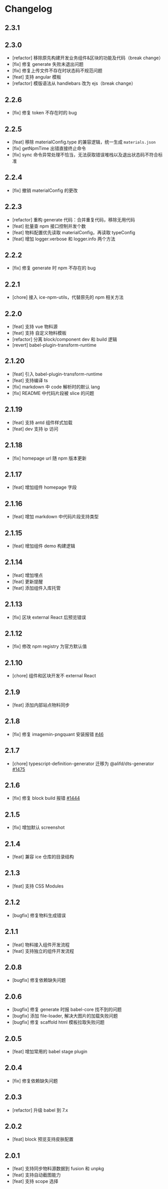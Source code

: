# Changelog

## 2.3.1

## 2.3.0

- [refactor] 移除原先构建开发业务组件&区块的功能及代码（break change）
- [fix] 修复 generate 失败未退出问题
- [fix] 修复上传文件不存在时状态码不规范问题
- [feat] 支持 angular 模板
- [refactor] 模版语法从 handlebars 改为 ejs（break change）

## 2.2.6

- [fix] 修复 token 不存在时的 bug

## 2.2.5

- [feat] 移除 materialConfig.type 的兼容逻辑，统一生成 `materials.json`
- [fix] getNpmTime 出错直接终止命令
- [fix] sync 命令异常处理不恰当，无法获取错误堆栈以及退出状态码不符合标准

## 2.2.4

- [fix] 撤销 materialConfig 的更改

## 2.2.3

- [refactor] 重构 generate 代码：合并重复代码，移除无用代码
- [feat] 批量查 npm 接口控制并发个数
- [feat] 物料配置优先读取 materialConfig，再读取 typeConfig
- [feat] 增加 logger.verbose 和 logger.info 两个方法

## 2.2.2

- [fix] 修复 generate 时 npm 不存在的 bug

## 2.2.1

- [chore] 接入 ice-npm-utils，代替原先的 npm 相关方法

## 2.2.0

 - [feat] 支持 vue 物料源
 - [feat] 支持 自定义物料模板
 - [refactor] 分离 block/component dev 和 build 逻辑
 - [revert] babel-plugin-transform-runtime

## 2.1.20

 - [feat] 引入 babel-plugin-transform-runtime
 - [feat] 支持编译 ts
 - [fix] markdown 中 code 解析时的默认 lang
 - [fix] README 中代码片段被 slice 的问题

## 2.1.19

 - [feat] 支持 antd 组件样式加载
 - [feat] dev 支持 ip 访问

## 2.1.18

 - [fix] homepage url 随 npm 版本更新

## 2.1.17

 - [feat] 增加组件 homepage 字段

## 2.1.16

 - [feat] 增加 markdown 中代码片段支持类型

## 2.1.15

 - [feat] 增加组件 demo 构建逻辑

## 2.1.14

 - [feat] 增加埋点
 - [feat] 更新提醒
 - [feat] 添加组件入库托管

## 2.1.13

- [fix] 区块 external React 后预览错误

## 2.1.12

- [fix] 修改 npm registry 为官方默认值

## 2.1.10

- [chore] 组件和区块开发不 external React

## 2.1.9

- [feat] 添加内部站点物料同步

## 2.1.8

- [fix] 修复 imagemin-pngquant 安装报错 [#46](https://github.com/imagemin/imagemin-pngquant/issues/46)


## 2.1.7

- [chore] typescript-definition-generator 迁移为 @alifd/dts-generator [#1475](https://github.com/alibaba/ice/pull/1475)

## 2.1.6

- [fix] 修复 block build 报错 [#1444](https://github.com/alibaba/ice/issues/1444)

## 2.1.5

- [fix] 增加默认 screenshot

## 2.1.4

- [feat] 兼容 ice 仓库的目录结构

## 2.1.3

- [feat] 支持 CSS Modules

## 2.1.2

- [bugfix] 修复物料生成错误

## 2.1.1

- [feat] 物料接入组件开发流程
- [feat] 支持独立的组件开发流程

## 2.0.8

- [bugfix] 修复依赖缺失问题

## 2.0.6

- [bugfix] 修复 generate 时报 babel-core 找不到的问题
- [bugfix] 添加 file-loader, 解决大图片的加载失败问题
- [bugfix] 修复 scaffold html 模板拉取失败问题

## 2.0.5

- [feat] 增加常用的 babel stage plugin

## 2.0.4

- [fix] 修复依赖缺失问题

## 2.0.3

- [refactor] 升级 babel 到 7.x

## 2.0.2

- [feat] block 预览支持皮肤配置

## 2.0.1

- [feat] 支持同步物料源数据到 fusion 和 unpkg
- [feat] 支持自动截图能力
- [feat] 支持 scope 选择
